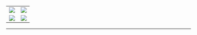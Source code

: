 

<table>
    <td>
      <a href="https://dashboard.heroku.com/new"><img src="https://img.shields.io/badge/Deploy%20Heroku-430098?style=for-the-badge&logo=heroku&logoColor=white" /></a>
    </td>
    <td>
      <a href="https://railway.app/new"><img src="https://img.shields.io/badge/Deploy%20Railway-0B0D0E?style=for-the-badge&logo=railway&logoColor=white" /></a>
    </td>
  </tr>
  <tr>
    <td>
      <a href="https://render.com/deploy"><img src="https://img.shields.io/badge/Deploy%20Render-46E3B7?style=for-the-badge&logo=render&logoColor=white" /></a>
    </td>
    <td>
      <a href="https://www.koyeb.com/"><img src="https://img.shields.io/badge/Deploy%20Koyeb-121212?style=for-the-badge&logo=koyeb&logoColor=white" /></a>
    </td>
  </tr>
</table>

---
